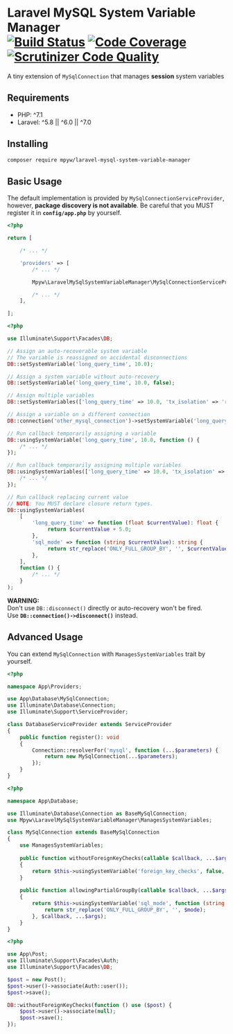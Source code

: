 # Laravel MySQL System Variable Manager<br>[![Build Status](https://travis-ci.com/mpyw/laravel-mysql-system-variable-manager.svg?branch=master)](https://travis-ci.com/mpyw/laravel-mysql-system-variable-manager) [![Code Coverage](https://scrutinizer-ci.com/g/mpyw/laravel-mysql-system-variable-manager/badges/coverage.png?b=master)](https://scrutinizer-ci.com/g/mpyw/laravel-mysql-system-variable-manager/?branch=master) [![Scrutinizer Code Quality](https://scrutinizer-ci.com/g/mpyw/laravel-mysql-system-variable-manager/badges/quality-score.png?b=master)](https://scrutinizer-ci.com/g/mpyw/laravel-mysql-system-variable-manager/?branch=master)

A tiny extension of `MySqlConnection` that manages **session** system variables

## Requirements

- PHP: ^7.1
- Laravel: ^5.8 || ^6.0 || ^7.0

## Installing

```bash
composer require mpyw/laravel-mysql-system-variable-manager
```

## Basic Usage

The default implementation is provided by `MySqlConnectionServiceProvider`, however, **package discovery is not available**.
Be careful that you MUST register it in **`config/app.php`** by yourself.

```php
<?php

return [

    /* ... */

    'providers' => [
        /* ... */

        Mpyw\LaravelMySqlSystemVariableManager\MySqlConnectionServiceProvider::class,

        /* ... */
    ],

];
```

```php
<?php

use Illuminate\Support\Facades\DB;

// Assign an auto-recoverable system variable
// The variable is reassigned on accidental disconnections
DB::setSystemVariable('long_query_time', 10.0);

// Assign a system variable without auto-recovery
DB::setSystemVariable('long_query_time', 10.0, false);

// Assign multiple variables
DB::setSystemVariables(['long_query_time' => 10.0, 'tx_isolation' => 'read-committed']);

// Assign a variable on a different connection
DB::connection('other_mysql_connection')->setSystemVariable('long_query_time', 10.0);

// Run callback temporarily assigning a variable
DB::usingSystemVariable('long_query_time', 10.0, function () {
    /* ... */
});

// Run callback temporarily assigning multiple variables
DB::usingSystemVariables(['long_query_time' => 10.0, 'tx_isolation' => 'read-committed'], function () {
    /* ... */
});

// Run callback replacing current value
// NOTE: You MUST declare closure return types.
DB::usingSystemVariables(
    [
        'long_query_time' => function (float $currentValue): float {
             return $currentValue + 5.0;
        },
        'sql_mode' => function (string $currentValue): string {
             return str_replace('ONLY_FULL_GROUP_BY', '', $currentValue);
        },
    ],
    function () {
        /* ... */
    }
);
```

**WARNING:**  
Don't use `DB::disconnect()` directly or auto-recovery won't be fired.  
Use **`DB::connection()->disconnect()`** instead.

## Advanced Usage

You can extend `MySqlConnection` with `ManagesSystemVariables` trait by yourself.

```php
<?php

namespace App\Providers;

use App\Database\MySqlConnection;
use Illuminate\Database\Connection;
use Illuminate\Support\ServiceProvider;

class DatabaseServiceProvider extends ServiceProvider
{
    public function register(): void
    {
        Connection::resolverFor('mysql', function (...$parameters) {
            return new MySqlConnection(...$parameters);
        });
    }
}
```

```php
<?php

namespace App\Database;

use Illuminate\Database\Connection as BaseMySqlConnection;
use Mpyw\LaravelMySqlSystemVariableManager\ManagesSystemVariables;

class MySqlConnection extends BaseMySqlConnection
{
    use ManagesSystemVariables;
    
    public function withoutForeignKeyChecks(callable $callback, ...$args)
    {
        return $this->usingSystemVariable('foreign_key_checks', false, $callback, ...$args);
    }
    
    public function allowingPartialGroupBy(callable $callback, ...$args)
    {
        return $this->usingSystemVariable('sql_mode', function (string $mode): string {
            return str_replace('ONLY_FULL_GROUP_BY', '', $mode);
        }, $callback, ...$args);
    }
}
```

```php
<?php

use App\Post;
use Illuminate\Support\Facades\Auth;
use Illuminate\Support\Facades\DB;

$post = new Post();
$post->user()->associate(Auth::user());
$post->save();

DB::withoutForeignKeyChecks(function () use ($post) {
    $post->user()->associate(null);
    $post->save();
});
```
